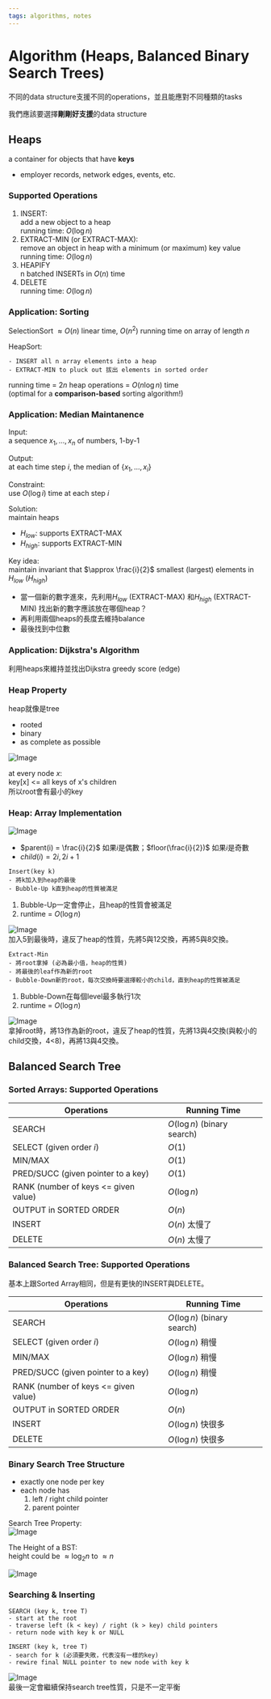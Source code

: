 ```yaml
---
tags: algorithms, notes
---
```

Algorithm (Heaps, Balanced Binary Search Trees)
===
不同的data structure支援不同的operations，並且能應對不同種類的tasks

我們應該要選擇**剛剛好支援**的data structure

## Heaps
a container for objects that have **keys**
- employer records, network edges, events, etc.

### Supported Operations
1. INSERT:  
    add a new object to a heap  
    running time: $O(\log n)$
2. EXTRACT-MIN (or EXTRACT-MAX):  
    remove an object in heap with a minimum (or maximum) key value  
    running time: $O(\log n)$
3. HEAPIFY  
    n batched INSERTs in $O(n)$ time
4. DELETE  
    running time: $O(\log n)$

### Application: Sorting
SelectionSort $\approx O(n)$ linear time, $O(n^2)$ running time on array of length $n$

HeapSort:  
```
- INSERT all n array elements into a heap
- EXTRACT-MIN to pluck out 拔出 elements in sorted order
```
running time = $2n$ heap operations = $O(n \log n)$ time  
(optimal for a **comparison-based** sorting algorithm!)

### Application: Median Maintanence
Input:  
a sequence $x_1, ..., x_n$ of numbers, 1-by-1

Output:  
at each time step $i$, the median of $\{x_1, ..., x_i\}$

Constraint:  
use $O(\log i)$ time at each step $i$

Solution:  
maintain heaps
- $H_{low}$: supports EXTRACT-MAX
- $H_{high}$: supports EXTRACT-MIN

Key idea:  
maintain invariant that $\approx \frac{i}{2}$  smallest (largest) elements in $H_{low}$ ($H_{high}$)

- 當一個新的數字進來，先利用$H_{low}$ (EXTRACT-MAX) 和$H_{high}$ (EXTRACT-MIN) 找出新的數字應該放在哪個heap？
- 再利用兩個heaps的長度去維持balance
- 最後找到中位數

### Application: Dijkstra's Algorithm
利用heaps來維持並找出Dijkstra greedy score (edge)

### Heap Property
heap就像是tree
- rooted
- binary
- as complete as possible

![Image](https://i.imgur.com/GeiXdRz.png)

at every node $x$:  
key[x] <= all keys of x's children  
所以root會有最小的key

### Heap: Array Implementation
![Image](https://i.imgur.com/a5PqPY0.png)
- $parent(i) = \frac{i}{2}$ 如果$i$是偶數；$floor(\frac{i}{2})$ 如果$i$是奇數
- $child(i) = 2i, 2i+1$

```
Insert(key k)
- 將k加入到heap的最後
- Bubble-Up k直到heap的性質被滿足
```

1. Bubble-Up一定會停止，且heap的性質會被滿足
2. runtime = $O(\log n)$

![Image](https://i.imgur.com/ge7vl6W.png)  
加入5到最後時，違反了heap的性質，先將5與12交換，再將5與8交換。

```
Extract-Min
- 將root拿掉 (必為最小值，heap的性質)
- 將最後的leaf作為新的root
- Bubble-Down新的root，每次交換時要選擇較小的child，直到heap的性質被滿足
```

1. Bubble-Down在每個level最多執行1次
2. runtime = $O(\log n)$

![Image](https://i.imgur.com/c7Y2Bc7.png)  
拿掉root時，將13作為新的root，違反了heap的性質，先將13與4交換(與較小的child交換，4<8)，再將13與4交換。

## Balanced Search Tree
### Sorted Arrays: Supported Operations
|Operations|Running Time|
|-|-|
|SEARCH|$O(\log n)$ (binary search)|
|SELECT (given order $i$)|$O(1)$|
|MIN/MAX|$O(1)$|
|PRED/SUCC (given pointer to a key)|$O(1)$|
|RANK (number of keys <= given value)|$O(\log n)$|
|OUTPUT in SORTED ORDER|$O(n)$|
|INSERT|$O(n)$ 太慢了|
|DELETE|$O(n)$ 太慢了|

### Balanced Search Tree: Supported Operations
基本上跟Sorted Array相同，但是有更快的INSERT與DELETE。

|Operations|Running Time|
|-|-|
|SEARCH|$O(\log n)$ (binary search)|
|SELECT (given order $i$)|$O(\log n)$ 稍慢|
|MIN/MAX|$O(\log n)$ 稍慢|
|PRED/SUCC (given pointer to a key)|$O(\log n)$ 稍慢|
|RANK (number of keys <= given value)|$O(\log n)$|
|OUTPUT in SORTED ORDER|$O(n)$|
|INSERT|$O(\log n)$ 快很多|
|DELETE|$O(\log n)$ 快很多|

### Binary Search Tree Structure
- exactly one node per key
- each node has
    1. left / right child pointer
    2. parent pointer

Search Tree Property:  
![Image](https://i.imgur.com/xJu977Y.png)

The Height of a BST:  
height could be $\approx \log_2 n$ to $\approx n$

![Image](https://i.imgur.com/Ta62Qv5.png)

### Searching & Inserting
```
SEARCH (key k, tree T)
- start at the root
- traverse left (k < key) / right (k > key) child pointers
- return node with key k or NULL
```

```
INSERT (key k, tree T)
- search for k (必須要失敗，代表沒有一樣的key)
- rewire final NULL pointer to new node with key k
```

![Image](https://i.imgur.com/Ls8jgjZ.png)  
最後一定會繼續保持search tree性質，只是不一定平衡
